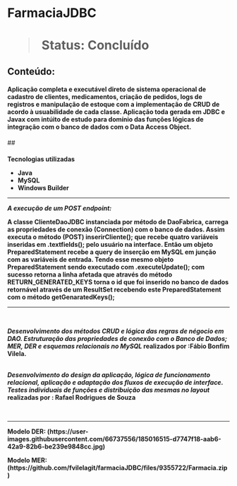 <h1> FarmaciaJDBC <h1>

> Status: Concluído


## Conteúdo:
<h4>Aplicação completa e executável direto de sistema operacional de cadastro de clientes, medicamentos, criação de pedidos, logs de registros e manipulação de estoque 
com a implementação de CRUD de acordo à usuabilidade de cada classe. 
Aplicação toda gerada em JDBC e Javax com intúito de estudo para domínio das funções lógicas de integração com o banco de dados com o Data Access Object. </h4>


##<h4>Tecnologias utilizadas
+ Java
+ MySQL
+ Windows Builder

<hr>


<i><b>A execução de um POST endpoint:</i></b>
<p> 
 A classe ClienteDaoJDBC instanciada por método de DaoFabrica, carrega as propriedades de conexão (Connection) com o banco de dados. 
 Assim executa o método (POST) inserirCliente(); que recebe quatro variáveis inseridas em .textfields(); pelo usuário na interface.
 Então um objeto PreparedStatement recebe a query de inserção em MySQL em junção com as variáveis de entrada.
 Tendo esse mesmo objeto PreparedStatement sendo executado com .executeUpdate(); com sucesso retorna a linha afetada que através do método RETURN_GENERATED_KEYS torna o id que foi inserido no banco de dados retornável através de um ResultSet recebendo este PreparedStatement com o método getGenaratedKeys(); <p>

<hr>

<br/>

<p> <i>Desenvolvimento dos métodos CRUD e lógica das regras de négocio em DAO. Estruturação das propriedades de conexão com o Banco de Dados; MER, DER e esquemas relacionais no MySQL</i> realizados por :<b>Fábio Bonfim Vilela.</> <br/><br/>

<i>Desenvolvimento do design da aplicação, lógica de funcionamento relacional, aplicação e adaptação dos fluxos de execução de interface. Testes individuais de funções  e distribuição das mesmas no layout</i> realizadas por : <b>Rafael Rodrigues de Souza</b>


<br/>

<hr>

<p>
   Modelo DER: (https://user-images.githubusercontent.com/66737556/185016515-d7747f18-aab6-42a9-82b6-be239e9848cc.jpg) </p>
<p>
   Modelo MER: (https://github.com/fvilelagit/farmaciaJDBC/files/9355722/Farmacia.zip) </p>

<br/><br/>




